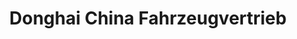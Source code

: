---
title: "Donghai China Fahrzeugvertrieb"
url: /ruesselsheim-am-main/donghai-china-fahrzeugvertrieb/
shop: Allgemein
---